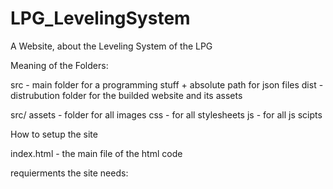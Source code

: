 # LPG_LevelingSystem
A Website, about the Leveling System of the LPG

Meaning of the Folders:

src - main folder for a programming stuff + absolute path for json files
dist - distrubution folder for the builded website and its assets

src/
assets - folder for all images
css - for all stylesheets
js - for all js scipts


How to setup the site

index.html - the main file of the html code

requierments the site needs:
